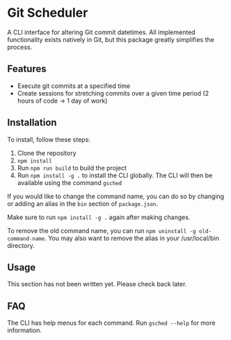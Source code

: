 # Git Scheduler

A CLI interface for altering Git commit datetimes.
All implemented functionality exists natively in Git, but this package greatly simplifies the process.

## Features

- Execute git commits at a specified time
- Create sessions for stretching commits over a given time period (2 hours of code -> 1 day of work)

## Installation

To install, follow these steps:

1. Clone the repository
2. `npm install`
3. Run `npm run build` to build the project
4. Run `npm install -g .` to install the CLI globally. The CLI will then be available using the command `gsched`

If you would like to change the command name, you can do so by changing or adding an alias in the `bin` section of `package.json`.

Make sure to run `npm install -g .` again after making changes.

To remove the old command name, you can run `npm uninstall -g old-command-name`. You may also want to remove the alias in your /usr/local/bin directory.

## Usage

This section has not been written yet. Please check back later.

## FAQ

The CLI has help menus for each command. Run `gsched --help` for more information.
